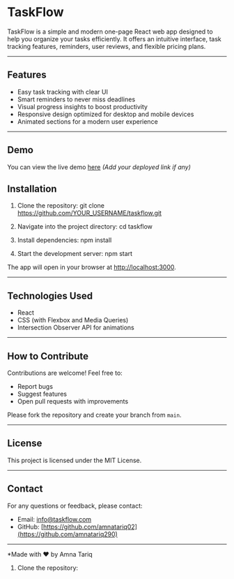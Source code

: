 # TaskFlow

TaskFlow is a simple and modern one-page React web app designed to help you organize your tasks efficiently. It offers an intuitive interface, task tracking features, reminders, user reviews, and flexible pricing plans.

---

## Features

- Easy task tracking with clear UI
- Smart reminders to never miss deadlines
- Visual progress insights to boost productivity
- Responsive design optimized for desktop and mobile devices
- Animated sections for a modern user experience

---

## Demo

You can view the live demo [here](#) *(Add your deployed link if any)*

## Installation

1. Clone the repository:
   git clone https://github.com/YOUR_USERNAME/taskflow.git


2. Navigate into the project directory:
 cd taskflow


3. Install dependencies:
 npm install


4. Start the development server:
npm start


The app will open in your browser at [http://localhost:3000](http://localhost:3000).

---

## Technologies Used

- React
- CSS (with Flexbox and Media Queries)
- Intersection Observer API for animations

---

## How to Contribute

Contributions are welcome! Feel free to:

- Report bugs
- Suggest features
- Open pull requests with improvements

Please fork the repository and create your branch from `main`.

---

## License

This project is licensed under the MIT License.

---

## Contact

For any questions or feedback, please contact:

- Email: info@taskflow.com
- GitHub: [https://github.com/amnatariq02](https://github.com/amnatariq290)

---

*Made with ❤️ by Amna Tariq




1. Clone the repository:

